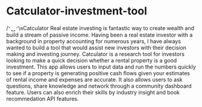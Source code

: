 # Catculator-investment-tool
/ᐠ ̥ ̮ ̥ ᐟ\ฅCatculator
Real estate investing is fantastic way to create wealth and build a stream of passive income. Having been a real estate investor with a background in property accounting for numerous years, I have always wanted to build a tool that would assist new investors with their decision making and investing journey. Catculator is a research tool for investors looking to make a quick decision whether a rental property is a good investment. This app allows users to input data and run the numbers quickly to see if a property is generating positive cash flows given your estimates of rental income and expenses are accurate. It also allows users to ask questions, share knowledge and network through a community dashboard feature. Users can also enrich their skills by industry insight and book recommedation API features.

